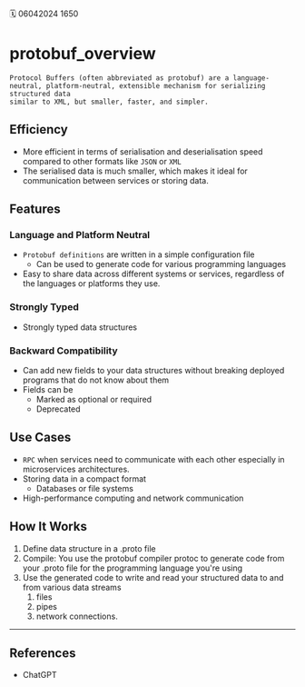 🗓️ 06042024 1650

# protobuf_overview

```ad-tldr
Protocol Buffers (often abbreviated as protobuf) are a language-neutral, platform-neutral, extensible mechanism for serializing structured data
similar to XML, but smaller, faster, and simpler.
```

## Efficiency

- More efficient in terms of serialisation and deserialisation speed compared to other formats like `JSON` or `XML`
- The serialised data is much smaller, which makes it ideal for communication between services or storing data.

## Features

### Language and Platform Neutral

- `Protobuf definitions` are written in a simple configuration file
  - Can be used to generate code for various programming languages
- Easy to share data across different systems or services, regardless of the languages or platforms they use.

### Strongly Typed

- Strongly typed data structures

### Backward Compatibility

- Can add new fields to your data structures without breaking deployed programs that do not know about them
- Fields can be
  - Marked as optional or required
  - Deprecated

## Use Cases

- `RPC` when services need to communicate with each other especially in microservices architectures.
- Storing data in a compact format
  - Databases or file systems
- High-performance computing and network communication

## How It Works

1. Define data structure in a .proto file
2. Compile: You use the protobuf compiler protoc to generate code from your .proto file for the programming language you're using
3. Use the generated code to write and read your structured data to and from various data streams
   1. files
   2. pipes
   3. network connections.

---

## References

- ChatGPT
